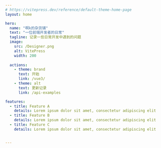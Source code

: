 ```yaml
---
# https://vitepress.dev/reference/default-theme-home-page
layout: home

hero:
  name: "啊k的杂货铺"
  text: "一位前端开发者的日常"
  tagline: 记录一些日常开发中遇到的问题
  image:
    src: /Designer.png
    alt: VitePress
    width: 200
   
  actions:
    - theme: brand
      text: 开始   
      link: /vue3/
    - theme: alt
      text: 更新记录
      link: /api-examples

features:
  - title: Feature A
    details: Lorem ipsum dolor sit amet, consectetur adipiscing elit
  - title: Feature B
    details: Lorem ipsum dolor sit amet, consectetur adipiscing elit
  - title: Feature C
    details: Lorem ipsum dolor sit amet, consectetur adipiscing elit


---
```


